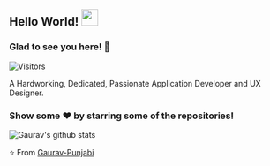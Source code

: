 ## Hello World! <img src="https://raw.githubusercontent.com/iampavangandhi/iampavangandhi/master/gifs/Hi.gif" width="30px"></h2>

### Glad to see you here! 🤩 
![Visitors](https://visitor-badge.glitch.me/badge?page_id=gaurav.bpunjabi)

A Hardworking, Dedicated, Passionate Application Developer and UX Designer.

### Show some ❤️ by starring some of the repositories!

![Gaurav's github stats](https://github-readme-stats.vercel.app/api?username=Gaurav-Punjabi&show_icons=true&count_private=true&hide=stars) 

⭐️ From [Gaurav-Punjabi](https://github.com/Gaurav-Punjabi)
